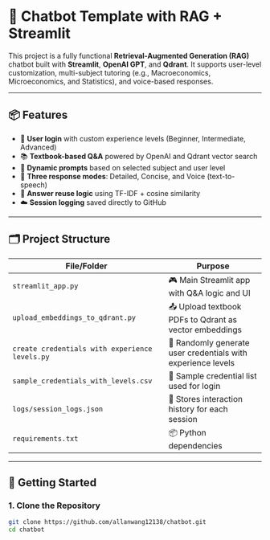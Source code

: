 # 🤖 Chatbot Template with RAG + Streamlit

This project is a fully functional **Retrieval-Augmented Generation (RAG)** chatbot built with **Streamlit**, **OpenAI GPT**, and **Qdrant**. It supports user-level customization, multi-subject tutoring (e.g., Macroeconomics, Microeconomics, and Statistics), and voice-based responses.

---

## 📦 Features

- 🔐 **User login** with custom experience levels (Beginner, Intermediate, Advanced)
- 📚 **Textbook-based Q&A** powered by OpenAI and Qdrant vector search
- 🎯 **Dynamic prompts** based on selected subject and user level
- 📖 **Three response modes**: Detailed, Concise, and Voice (text-to-speech)
- 🧠 **Answer reuse logic** using TF-IDF + cosine similarity
- ☁️ **Session logging** saved directly to GitHub

---

## 🗂️ Project Structure

| File/Folder                        | Purpose                                                                 |
|-----------------------------------|-------------------------------------------------------------------------|
| `streamlit_app.py`                | 🎮 Main Streamlit app with Q&A logic and UI                            |
| `upload_embeddings_to_qdrant.py` | 📤 Upload textbook PDFs to Qdrant as vector embeddings                  |
| `create credentials with experience levels.py` | 🔐 Randomly generate user credentials with experience levels     |
| `sample_credentials_with_levels.csv` | 📁 Sample credential list used for login                          |
| `logs/session_logs.json`          | 📝 Stores interaction history for each session                         |
| `requirements.txt`               | 📦 Python dependencies                                                  |

---

## 🚀 Getting Started

### 1. Clone the Repository

```bash
git clone https://github.com/allanwang12138/chatbot.git
cd chatbot
